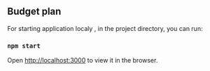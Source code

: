 ## Budget plan

For starting application localy , in the project directory, you can run:

### `npm start`

Open [http://localhost:3000](http://localhost:3000) to view it in the browser.
